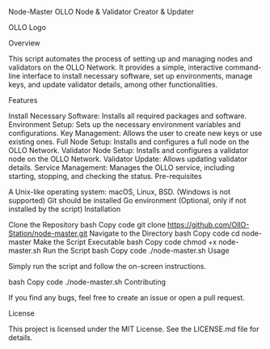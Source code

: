 
Node-Master OLLO Node & Validator Creator & Updater

OLLO Logo

Overview

This script automates the process of setting up and managing nodes and validators on the OLLO Network. It provides a simple, interactive command-line interface to install necessary software, set up environments, manage keys, and update validator details, among other functionalities.

Features

Install Necessary Software: Installs all required packages and software.
Environment Setup: Sets up the necessary environment variables and configurations.
Key Management: Allows the user to create new keys or use existing ones.
Full Node Setup: Installs and configures a full node on the OLLO Network.
Validator Node Setup: Installs and configures a validator node on the OLLO Network.
Validator Update: Allows updating validator details.
Service Management: Manages the OLLO service, including starting, stopping, and checking the status.
Pre-requisites

A Unix-like operating system: macOS, Linux, BSD. (Windows is not supported)
Git should be installed
Go environment (Optional, only if not installed by the script)
Installation

Clone the Repository
bash
Copy code
git clone https://github.com/OllO-Station/node-master.git
Navigate to the Directory
bash
Copy code
cd node-master
Make the Script Executable
bash
Copy code
chmod +x node-master.sh
Run the Script
bash
Copy code
./node-master.sh
Usage

Simply run the script and follow the on-screen instructions.

bash
Copy code
./node-master.sh
Contributing

If you find any bugs, feel free to create an issue or open a pull request.

License

This project is licensed under the MIT License. See the LICENSE.md file for details.

